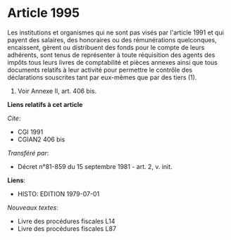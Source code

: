 # Article 1995

Les institutions et organismes qui ne sont pas visés par l'article 1991 et qui payent des salaires, des honoraires ou des
rémunérations quelconques, encaissent, gèrent ou distribuent des fonds pour le compte de leurs adhérents, sont tenus de
représenter à toute réquisition des agents des impôts tous leurs livres de comptabilité et pièces annexes ainsi que tous
documents relatifs à leur activité pour permettre le contrôle des déclarations souscrites tant par eux-mêmes que par des
tiers (1).

1)   Voir Annexe II, art. 406 bis.

**Liens relatifs à cet article**

_Cite_:

  - CGI 1991
  - CGIAN2 406 bis

_Transféré par_:

  - Décret n°81-859 du 15 septembre 1981 - art. 2, v. init.

**Liens**:

  - HISTO: EDITION 1979-07-01

_Nouveaux textes_:

  - Livre des procédures fiscales L14
  - Livre des procédures fiscales L87
